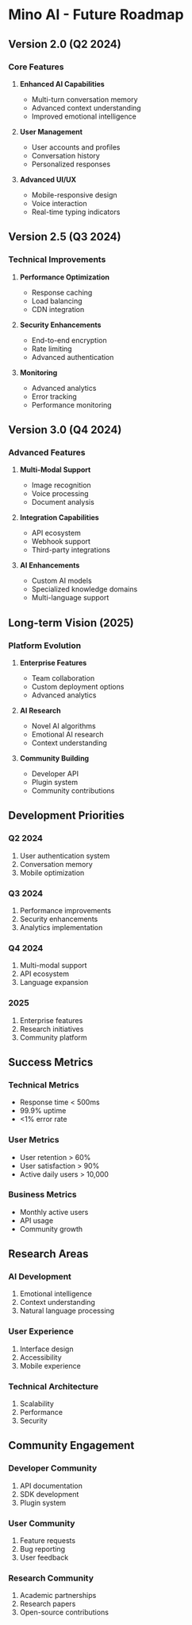 # Mino AI - Future Roadmap

## Version 2.0 (Q2 2024)

### Core Features
1. **Enhanced AI Capabilities**
   - Multi-turn conversation memory
   - Advanced context understanding
   - Improved emotional intelligence

2. **User Management**
   - User accounts and profiles
   - Conversation history
   - Personalized responses

3. **Advanced UI/UX**
   - Mobile-responsive design
   - Voice interaction
   - Real-time typing indicators

## Version 2.5 (Q3 2024)

### Technical Improvements
1. **Performance Optimization**
   - Response caching
   - Load balancing
   - CDN integration

2. **Security Enhancements**
   - End-to-end encryption
   - Rate limiting
   - Advanced authentication

3. **Monitoring**
   - Advanced analytics
   - Error tracking
   - Performance monitoring

## Version 3.0 (Q4 2024)

### Advanced Features
1. **Multi-Modal Support**
   - Image recognition
   - Voice processing
   - Document analysis

2. **Integration Capabilities**
   - API ecosystem
   - Webhook support
   - Third-party integrations

3. **AI Enhancements**
   - Custom AI models
   - Specialized knowledge domains
   - Multi-language support

## Long-term Vision (2025)

### Platform Evolution
1. **Enterprise Features**
   - Team collaboration
   - Custom deployment options
   - Advanced analytics

2. **AI Research**
   - Novel AI algorithms
   - Emotional AI research
   - Context understanding

3. **Community Building**
   - Developer API
   - Plugin system
   - Community contributions

## Development Priorities

### Q2 2024
1. User authentication system
2. Conversation memory
3. Mobile optimization

### Q3 2024
1. Performance improvements
2. Security enhancements
3. Analytics implementation

### Q4 2024
1. Multi-modal support
2. API ecosystem
3. Language expansion

### 2025
1. Enterprise features
2. Research initiatives
3. Community platform

## Success Metrics

### Technical Metrics
- Response time < 500ms
- 99.9% uptime
- <1% error rate

### User Metrics
- User retention > 60%
- User satisfaction > 90%
- Active daily users > 10,000

### Business Metrics
- Monthly active users
- API usage
- Community growth

## Research Areas

### AI Development
1. Emotional intelligence
2. Context understanding
3. Natural language processing

### User Experience
1. Interface design
2. Accessibility
3. Mobile experience

### Technical Architecture
1. Scalability
2. Performance
3. Security

## Community Engagement

### Developer Community
1. API documentation
2. SDK development
3. Plugin system

### User Community
1. Feature requests
2. Bug reporting
3. User feedback

### Research Community
1. Academic partnerships
2. Research papers
3. Open-source contributions
